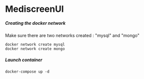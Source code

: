 # MediscreenUI

##### Creating the docker network

Make sure there are two networks created : "mysql" and "mongo"
```
docker network create mysql
docker network create mongo
```

##### Launch container

```
docker-compose up -d
```
